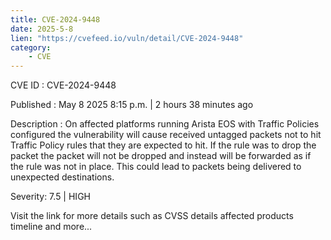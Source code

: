 ```yaml
---
title: CVE-2024-9448
date: 2025-5-8
lien: "https://cvefeed.io/vuln/detail/CVE-2024-9448"
category:
    - CVE
---
```


CVE ID : CVE-2024-9448

Published :  May 8
2025
8:15 p.m. | 2 hours
38 minutes ago

Description : On affected platforms running Arista EOS with Traffic Policies configured the vulnerability will cause received untagged packets not to hit Traffic Policy rules that they are expected to hit. If the rule was to drop the packet
the packet will not be dropped and instead will be forwarded as if the rule was not in place. This could lead to packets being delivered to unexpected destinations.

Severity: 7.5 | HIGH

Visit the link for more details
such as CVSS details
affected products
timeline
and more...
